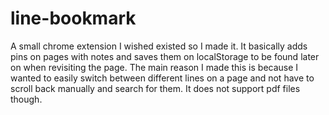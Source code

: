 # line-bookmark
A small chrome extension I wished existed so I made it. It basically adds pins on pages with notes and saves them on localStorage to be found later on when revisiting the page. The main reason I made this is because I wanted to easily switch between different lines on a page and not have to scroll back manually and search for them. It does not support pdf files though.

